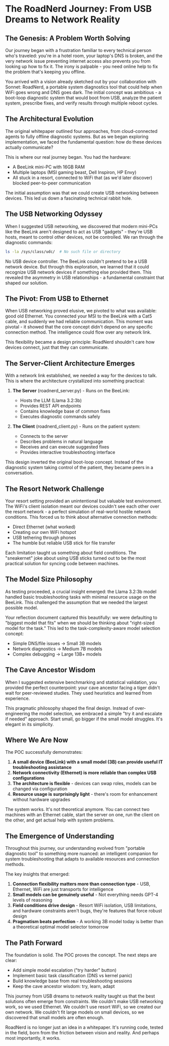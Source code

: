 # The RoadNerd Journey: From USB Dreams to Network Reality

## The Genesis: A Problem Worth Solving

Our journey began with a frustration familiar to every technical person who's traveled: you're in a hotel room, your laptop's DNS is broken, and the very network issue preventing internet access also prevents you from looking up how to fix it. The irony is palpable - you need online help to fix the problem that's keeping you offline.

You arrived with a vision already sketched out by your collaboration with Sonnet: RoadNerd, a portable system diagnostics tool that could help when WiFi goes wrong and DNS goes dark. The initial concept was ambitious - a boot-loop diagnostic system that would boot from USB, analyze the patient system, prescribe fixes, and verify results through multiple reboot cycles.

## The Architectural Evolution

The original whitepaper outlined four approaches, from cloud-connected agents to fully offline diagnostic systems. But as we began exploring implementation, we faced the fundamental question: how do these devices actually communicate?

This is where our real journey began. You had the hardware:
- A BeeLink mini-PC with 16GB RAM
- Multiple laptops (MSI gaming beast, Dell Inspiron, HP Envy)
- All stuck in a resort, connected to WiFi that (as we'd later discover) blocked peer-to-peer communication

The initial assumption was that we could create USB networking between devices. This led us down a fascinating technical rabbit hole.

## The USB Networking Odyssey

When I suggested USB networking, we discovered that modern mini-PCs like the BeeLink aren't designed to act as USB "gadgets" - they're USB hosts, meant to control other devices, not be controlled. We ran through the diagnostic commands:

```bash
ls -la /sys/class/udc/  # No such file or directory
```

No USB device controller. The BeeLink couldn't pretend to be a USB network device. But through this exploration, we learned that it could recognize USB network devices if something else provided them. This revealed the asymmetry in USB relationships - a fundamental constraint that shaped our solution.

## The Pivot: From USB to Ethernet

When USB networking proved elusive, we pivoted to what was available: good old Ethernet. You connected your MSI to the BeeLink with a Cat5 cable, and suddenly we had reliable communication. This moment was pivotal - it showed that the core concept didn't depend on any specific connection method. The intelligence could flow over any network link.

This flexibility became a design principle: RoadNerd shouldn't care how devices connect, just that they can communicate.

## The Server-Client Architecture Emerges

With a network link established, we needed a way for the devices to talk. This is where the architecture crystallized into something practical:

1. **The Server** (roadnerd_server.py) - Runs on the BeeLink:
   - Hosts the LLM (Llama 3.2:3b)
   - Provides REST API endpoints
   - Contains knowledge base of common fixes
   - Executes diagnostic commands safely

2. **The Client** (roadnerd_client.py) - Runs on the patient system:
   - Connects to the server
   - Describes problems in natural language
   - Receives and can execute suggested fixes
   - Provides interactive troubleshooting interface

This design inverted the original boot-loop concept. Instead of the diagnostic system taking control of the patient, they became peers in a conversation.

## The Resort Network Challenge

Your resort setting provided an unintentional but valuable test environment. The WiFi's client isolation meant our devices couldn't see each other over the resort network - a perfect simulation of real-world hostile network conditions. This forced us to think about alternative connection methods:

- Direct Ethernet (what worked)
- Creating our own WiFi hotspot
- USB tethering through phones
- The humble but reliable USB stick for file transfer

Each limitation taught us something about field conditions. The "sneakernet" joke about using USB sticks turned out to be the most practical solution for syncing code between machines.

## The Model Size Philosophy

As testing proceeded, a crucial insight emerged: the Llama 3.2:3b model handled basic troubleshooting tasks with minimal resource usage on the BeeLink. This challenged the assumption that we needed the largest possible model. 

Your reflection document captured this beautifully: we were defaulting to "biggest model that fits" when we should be thinking about "right-sized model for the task." This led to the task-complexity-aware model selection concept:

- Simple DNS/file issues → Small 3B models
- Network diagnostics → Medium 7B models  
- Complex debugging → Large 13B+ models

## The Cave Ancestor Wisdom

When I suggested extensive benchmarking and statistical validation, you provided the perfect counterpoint: your cave ancestor facing a tiger didn't wait for peer-reviewed studies. They used heuristics and learned from experience.

This pragmatic philosophy shaped the final design. Instead of over-engineering the model selection, we embraced a simple "try it and escalate if needed" approach. Start small, go bigger if the small model struggles. It's elegant in its simplicity.

## Where We Are Now

The POC successfully demonstrates:

1. **A small device (BeeLink) with a small model (3B) can provide useful IT troubleshooting assistance**
2. **Network connectivity (Ethernet) is more reliable than complex USB configurations**
3. **The architecture is flexible** - devices can swap roles, models can be changed via configuration
4. **Resource usage is surprisingly light** - there's room for enhancement without hardware upgrades

The system works. It's not theoretical anymore. You can connect two machines with an Ethernet cable, start the server on one, run the client on the other, and get actual help with system problems.

## The Emergence of Understanding

Throughout this journey, our understanding evolved from "portable diagnostic tool" to something more nuanced: an intelligent companion for system troubleshooting that adapts to available resources and connection methods.

The key insights that emerged:

1. **Connection flexibility matters more than connection type** - USB, Ethernet, WiFi are just transports for intelligence
2. **Small models can be genuinely useful** - Not everything needs GPT-4 levels of reasoning
3. **Field conditions drive design** - Resort WiFi isolation, USB limitations, and hardware constraints aren't bugs, they're features that force robust design
4. **Pragmatism beats perfection** - A working 3B model today is better than a theoretical optimal model selector tomorrow

## The Path Forward

The foundation is solid. The POC proves the concept. The next steps are clear:

- Add simple model escalation ("try harder" button)
- Implement basic task classification (DNS vs kernel panic)
- Build knowledge base from real troubleshooting sessions
- Keep the cave ancestor wisdom: try, learn, adapt

This journey from USB dreams to network reality taught us that the best solutions often emerge from constraints. We couldn't make USB networking work, so we used Ethernet. We couldn't use resort WiFi, so we created our own network. We couldn't fit large models on small devices, so we discovered that small models are often enough.

RoadNerd is no longer just an idea in a whitepaper. It's running code, tested in the field, born from the friction between vision and reality. And perhaps most importantly, it works.